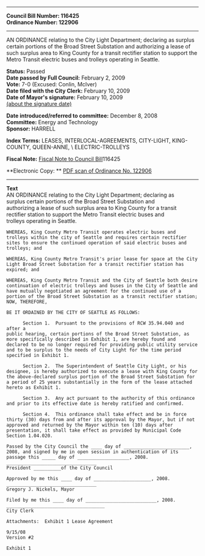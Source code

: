 * * * * *  
  
**Council Bill Number: [](#h0)[](#h2)116425**   
**Ordinance Number: 122906**  
  
* * * * *  
  
AN ORDINANCE relating to the City Light Department; declaring as surplus certain portions of the Broad Street Substation and authorizing a lease of such surplus area to King County for a transit rectifier station to support the Metro Transit electric buses and trolleys operating in Seattle.  
  
**Status:** Passed   
**Date passed by Full Council:** February 2, 2009   
**Vote:** 7-0 (Excused: Conlin, McIver)   
**Date filed with the City Clerk:** February 10, 2009   
**Date of Mayor's signature:** February 10, 2009   
[(about the signature date)](/~public/approvaldate.htm)   
  
  
**Date introduced/referred to committee:** December 8, 2008   
**Committee:** Energy and Technology   
**Sponsor:** HARRELL   
  
**Index Terms:** LEASES, INTERLOCAL-AGREEMENTS, CITY-LIGHT, KING-COUNTY, QUEEN-ANNE, \\ ELECTRIC-TROLLEYS  
  
**Fiscal Note:** [Fiscal Note to Council Bill](http://clerk.seattle.gov/~public/fnote/116425.htm)[](#h1)[](#h3)116425  
  
**Electronic Copy: ** [PDF scan of Ordinance No. 122906](/~archives/Ordinances/Ord_122906.pdf)  
  
* * * * *  
  
**Text**  
    AN ORDINANCE relating to the City Light Department; declaring as  
    surplus certain portions of the Broad Street Substation and  
    authorizing a lease of such surplus area to King County for a transit  
    rectifier station to support the Metro Transit electric buses and  
    trolleys operating in Seattle.  
  
    WHEREAS, King County Metro Transit operates electric buses and  
    trolleys within the city of Seattle and requires certain rectifier  
    sites to ensure the continued operation of said electric buses and  
    trolleys; and  
  
    WHEREAS, King County Metro Transit's prior lease for space at the City  
    Light Broad Street Substation for a transit rectifier station has  
    expired; and  
  
    WHEREAS, King County Metro Transit and the City of Seattle both desire  
    continuation of electric trolleys and buses in the City of Seattle and  
    have mutually negotiated an agreement for the continued use of a  
    portion of the Broad Street Substation as a transit rectifier station;  
    NOW, THEREFORE,  
  
    BE IT ORDAINED BY THE CITY OF SEATTLE AS FOLLOWS:  
  
          Section 1.  Pursuant to the provisions of RCW 35.94.040 and after a  
    public hearing, certain portions of the Broad Street Substation, as  
    more specifically described in Exhibit 1, are hereby found and  
    declared to be no longer required for providing public utility service  
    and to be surplus to the needs of City Light for the time period  
    specified in Exhibit 1.  
  
          Section 2.  The Superintendent of Seattle City Light, or his  
    designee, is hereby authorized to execute a lease with King County for  
    the above-declared surplus portion of the Broad Street Substation for  
    a period of 25 years substantially in the form of the lease attached  
    hereto as Exhibit 1.  
  
          Section 3.  Any act pursuant to the authority of this ordinance  
    and prior to its effective date is hereby ratified and confirmed.  
  
          Section 4.  This ordinance shall take effect and be in force  
    thirty (30) days from and after its approval by the Mayor, but if not  
    approved and returned by the Mayor within ten (10) days after  
    presentation, it shall take effect as provided by Municipal Code  
    Section 1.04.020.  
  
    Passed by the City Council the ____ day of ________________________,  
    2008, and signed by me in open session in authentication of its  
    passage this _____ day of ___________________, 2008.  
    _________________________________  
    President __________of the City Council  
  
    Approved by me this ____ day of _____________________, 2008.  
    _________________________________  
    Gregory J. Nickels, Mayor  
  
    Filed by me this ____ day of __________________________, 2008.  
    ____________________________________  
    City Clerk  
  
    Attachments:  Exhibit 1 Lease Agreement  
  
    9/15/08  
    Version #2  
  
    Exhibit 1  
